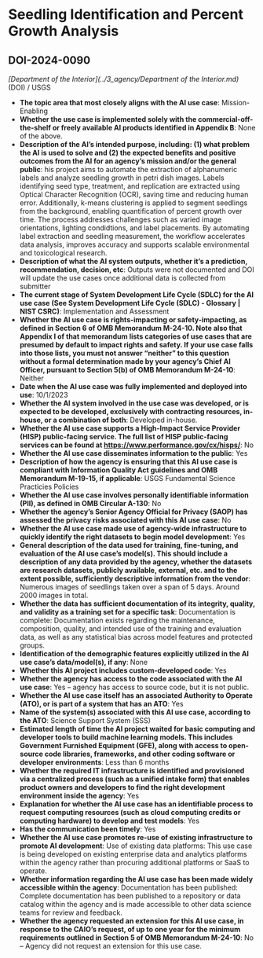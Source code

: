 # Seedling Identification and Percent Growth Analysis
## DOI-2024-0090
_[Department of the Interior](../3_agency/Department of the Interior.md)_ (DOI) / USGS


+ **The topic area that most closely aligns with the AI use case**: Mission-Enabling
+ **Whether the use case is implemented solely with the commercial-off-the-shelf or freely available AI products identified in Appendix B**: None of the above.
+ **Description of the AI’s intended purpose, including: (1) what problem the AI is used to solve and (2) the expected benefits and positive outcomes from the AI for an agency’s mission and/or the general public**: his project aims to automate the extraction of alphanumeric labels and analyze seedling growth in petri dish images. Labels identifying seed type, treatment, and replication are extracted using Optical Character Recognition (OCR), saving time and reducing human error. Additionally, k-means clustering is applied to segment seedlings from the background, enabling quantification of percent growth over time. The process addresses challenges such as varied image orientations, lighting condidtions, and label placements. By automating label extraction and seedling measurement, the workflow accelerates data analysis, improves accuracy and supports scalable environmental and toxicological research.
+ **Description of what the AI system outputs, whether it’s a prediction, recommendation, decision, etc**: Outputs were not documented and DOI will update the use cases once additional data is collected from submitter
+ **The current stage of System Development Life Cycle (SDLC) for the AI use case (See System Development Life Cycle (SDLC) - Glossary | NIST CSRC)**: Implementation and Assessment
+ **Whether the AI use case is rights-impacting or safety-impacting, as defined in Section 6 of OMB Memorandum M-24-10. Note also that Appendix I of that memorandum lists categories of use cases that are presumed by default to impact rights and safety. If your use case falls into those lists, you must not answer “neither” to this question without a formal determination made by your agency’s Chief AI Officer, pursuant to Section 5(b) of OMB Memorandum M-24-10**: Neither
+ **Date when the AI use case was fully implemented and deployed into use**: 10/1/2023
+ **Whether the AI system involved in the use case was developed, or is expected to be developed, exclusively with contracting resources, in-house, or a combination of both**: Developed in-house.
+ **Whether the AI use case supports a High-Impact Service Provider (HISP) public-facing service. The full list of HISP public-facing services can be found at https://www.performance.gov/cx/hisps/**: No
+ **Whether the AI use case disseminates information to the public**: Yes
+ **Description of how the agency is ensuring that this AI use case is compliant with Information Quality Act guidelines and OMB Memorandum M-19-15, if applicable**: USGS Fundamental Science Practicies Policies
+ **Whether the AI use case involves personally identifiable information (PII), as defined in OMB Circular A-130**: No
+ **Whether the agency’s Senior Agency Official for Privacy (SAOP) has assessed the privacy risks associated with this AI use case**: No
+ **Whether the AI use case made use of agency-wide infrastructure to quickly identify the right datasets to begin model development**: Yes
+ **General description of the data used for training, fine-tuning, and evaluation of the AI use case’s model(s). This should include a description of any data provided by the agency, whether the datasets are research datasets, publicly available, external, etc. and to the extent possible, sufficiently descriptive information from the vendor**: Numerous images of seedlings taken over a span of 5 days. Around 2000 images in total.
+ **Whether the data has sufficient documentation of its integrity, quality, and validity as a training set for a specific task**: Documentation is complete: Documentation exists regarding the maintenance, composition, quality, and intended use of the training and evaluation data, as well as any statistical bias across model features and protected groups.
+ **Identification of the demographic features explicitly utilized in the AI use case’s data/model(s), if any**: None
+ **Whether this AI project includes custom-developed code**: Yes
+ **Whether the agency has access to the code associated with the AI use case**: Yes – agency has access to source code, but it is not public.
+ **Whether the AI use case itself has an associated Authority to Operate (ATO), or is part of a system that has an ATO**: Yes
+ **Name of the system(s) associated with this AI use case, according to the ATO**: Science Support System (SSS)
+ **Estimated length of time the AI project waited for basic computing and developer tools to build machine learning models. This includes Government Furnished Equipment (GFE), along with access to open-source code libraries, frameworks, and other coding software or developer environments**: Less than 6 months
+ **Whether the required IT infrastructure is identified and provisioned via a centralized process (such as a unified intake form) that enables product owners and developers to find the right development environment inside the agency**: Yes
+ **Explanation for whether the AI use case has an identifiable process to request computing resources (such as cloud computing credits or computing hardware) to develop and test models**: Yes
+ **Has the communication been timely**: Yes
+ **Whether the AI use case promotes re-use of existing infrastructure to promote AI development**: Use of existing data platforms: This use case is being developed on existing enterprise data and analytics platforms within the agency rather than procuring additional platforms or SaaS to operate.
+ **Whether information regarding the AI use case has been made widely accessible within the agency**: Documentation has been published: Complete documentation has been published to a repository or data catalog within the agency and is made accessible to other data science teams for review and feedback.
+ **Whether the agency requested an extension for this AI use case, in response to the CAIO’s request, of up to one year for the minimum requirements outlined in Section 5 of OMB Memorandum M-24-10**: No – Agency did not request an extension for this use case.